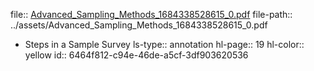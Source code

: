 file:: [Advanced_Sampling_Methods_1684338528615_0.pdf](../assets/Advanced_Sampling_Methods_1684338528615_0.pdf)
file-path:: ../assets/Advanced_Sampling_Methods_1684338528615_0.pdf

- Steps in a Sample Survey
  ls-type:: annotation
  hl-page:: 19
  hl-color:: yellow
  id:: 6464f812-c94e-46de-a5cf-3df903620536